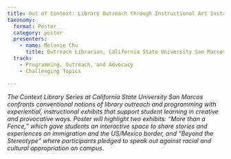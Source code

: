 ```yaml
---
title: Out of Context: Library Outreach through Instructional Art Installations 
taxonomy:
  format: Poster
  category: poster
  presenters:
    - name: Melanie Chu
	  title: Outreach Librarian, California State University San Marcos (CSUSM)	
  track:
    - Programming, Outreach, and Advocacy
    - Challenging Topics

---
```

_The Context Library Series at California State University San Marcos confronts conventional notions of library outreach and programming with experiential, instructional exhibits that support student learning in creative and provocative ways. Poster will highlight two exhibits: “More than a Fence,” which gave students an interactive space to share stories and experiences on immigration and the US/Mexico border, and “Beyond the Stereotype” where participants pledged to speak out against racial and cultural appropriation on campus._